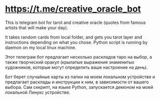 # https://t.me/creative_oracle_bot
This is telegram bot for tarot and creative oracle (quotes from famous artists that will make your day).

It takes random cards from local folder, and gets you tarot layer and instructions depending on what you chose.
Python script is running by daemon on my local linux machine.

Этот телеграм бот предлагает несколько раскладов таро на выбор, а также творческий оракул (крылатые выражения знаменитых художников, которые могут определить ваше настроение на день).

Бот берет случайные карты из папки на моем локальном устройстве и предлагает расклады и инструкции к ним, в зависимости от вашего выбора.
Сам сккрипт, на языке Python, запускается демоном на моей локальной Линукс устройстве.
